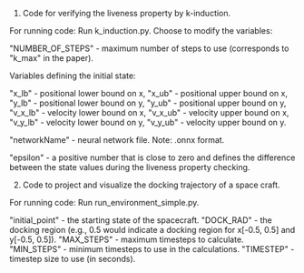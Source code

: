 1) Code for verifying the liveness property by k-induction.

For running code: Run k_induction.py. Choose to modify the variables:

"NUMBER_OF_STEPS" - maximum number of steps to use (corresponds to "k_max" in the paper).

Variables defining the initial state:

"x_lb" - positional lower bound on x,
"x_ub" - positional upper bound on x,
"y_lb" - positional lower bound on y,
"y_ub" - positional upper bound on y,
"v_x_lb" - velocity lower bound on x,
"v_x_ub" - velocity upper bound on x,
"v_y_lb" - velocity lower bound on y,
"v_y_ub" - velocity upper bound on y.

"networkName" - neural network file. Note: .onnx format.

"epsilon" - a positive number that is close to zero and defines the difference between the state values during the liveness property checking.

2) Code to project and visualize the docking trajectory of a space craft.

For running code: Run run_environment_simple.py. 

"initial_point" - the starting state of the spacecraft.
"DOCK_RAD" - the docking region (e.g., 0.5 would indicate a docking region for x[-0.5, 0.5] and y[-0.5, 0.5]).
"MAX_STEPS" - maximum timesteps to calculate.
"MIN_STEPS" - minimum timesteps to use in the calculations.
"TIMESTEP" - timestep size to use (in seconds).


